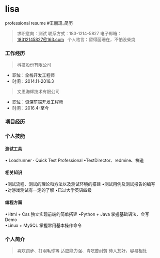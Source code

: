 # lisa
professional resume
#王丽珊_简历
> 求职意向：测试 
> 联系方式：183-1214-5827
> 电子邮箱：18312145827@163.com   
> 个人格言：留得丽珊在，不怕没柴烧
 
 
### 工作经历
> 科技股份有限公司     
 
*  职位：全栈开发工程师         
*  时间：2014.11-2016.3    
 
> 文思海辉技术有限公司     
 
* 职位：资深前端开发工程师     
* 时间：2016.4-至今       
   
     
### 项目经历

     
### 个人技能
#### 测试工具
 • Loadrunner 
  · Quick Test Professional
•TestDirector、redmine、禅道		
#### 相关知识
•测试流程、测试的理论和方法以及测试环境的搭建
•测试用例及测试报告的编写	
•对游戏测试有一定的了解
•已过大学英语四级 
#### 编程方面
•Html + Css  			独立实现前端的简单搭建
•Python + Java		    掌握基础语法、会写Demo	
•Linux + MySQL 	        掌握常用基本操作命令
  
       
### 个人简介
>喜欢跑步、打羽毛球等
>适应能力强、肯吃苦耐劳
>待人友好，容易相处

